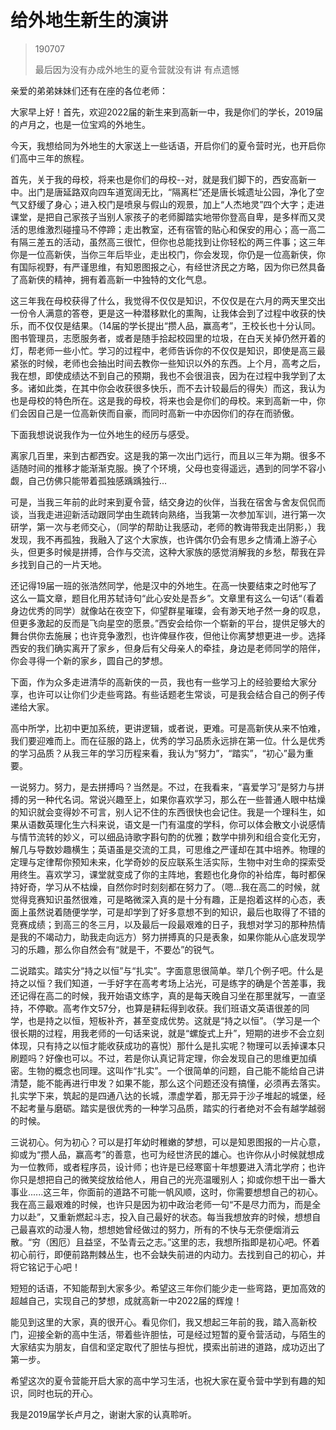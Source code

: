 # 给外地生新生的演讲

> 190707
>
> 最后因为没有办成外地生的夏令营就没有讲 有点遗憾

亲爱的弟弟妹妹们还有在座的各位老师：

大家早上好！首先，欢迎2022届的新生来到高新一中，我是你们的学长，2019届的卢月之，也是一位宝鸡的外地生。

今天，我想给同为外地生的大家送上一些话语，开启你们的夏令营时光，也开启你们高中三年的旅程。

首先，关于我的母校，将来也是你们的母校--对，就是我们脚下的，西安高新一中。出门是唐延路双向四车道宽阔无比，“隔离栏”还是唐长城遗址公园，净化了空气又舒缓了身心；进入校门是喷泉与假山的观景，加上“人杰地灵”四个大字；走进课堂，是把自己家孩子当别人家孩子的老师脚踏实地带你登高自卑，是多样而又灵活的思维激烈碰撞马不停蹄；走出教室，还有宿管的贴心和保安的用心；高一高二有隔三差五的活动，虽然高三很忙，但你也总能找到让你轻松的两三件事；这三年你是一位高新侠，当你三年后毕业，走出校门，你会发现，你仍是一位高新侠，你有国际视野，有严谨思维，有知恩图报之心，有经世济民之方略，因为你已然具备了高新侠的精神，拥有着高新一中独特的文化气息。

这三年我在母校获得了什么，我觉得不仅仅是知识，不仅仅是在六月的两天里交出一份令人满意的答卷，更是这一种潜移默化的熏陶，让我体会到了过程中收获的快乐，而不仅仅是结果。（14届的学长提出“攒人品，赢高考”，王校长也十分认同。图书管理员，志愿服务者，或者是随手拾起校园里的垃圾，在白天关掉仍然开着的灯，帮老师一些小忙。学习的过程中，老师告诉你的不仅仅是知识，即使是高三最紧张的时候，老师也会抽出时间去教你一些知识以外的东西。上个月，高考之后，我在想，即使成绩达不到自己的预期，我也不会很沮丧，因为在过程中我学到了太多。诸如此类，在其中你会收获很多快乐，而不去计较最后的得失）而这，我认为也是母校的特色所在。这是我的母校，将来也会是你们的母校。来到高新一中，你们会因自己是一位高新侠而自豪，而同时高新一中亦因你们的存在而骄傲。

下面我想说说我作为一位外地生的经历与感受。

离家几百里，来到古都西安。这是我的第一次出门远行，而且以三年为期。很多不适随时间的推移才能渐渐克服。换了个环境，父母也变得遥远，遇到的同学不容小觑，自己仿佛只能带着孤独感踽踽独行...

可是，当我三年前的此时来到夏令营，结交身边的伙伴，当我在宿舍与舍友侃侃而谈，当我走进迎新活动跟同学由生疏转向熟络，当我第一次参加军训，进行第一次研学，第一次与老师交心，（同学的帮助让我感动，老师的教诲带我走出阴影，）我发现，我不再孤独，我融入了这个大家族，也许偶尔仍会有思乡之情涌上游子心头，但更多时候是拼搏，合作与交流，这种大家族的感觉消解我的乡愁，帮我在异乡找到自己的一片天地。

还记得19届一班的张浩然同学，他是汉中的外地生。在高一快要结束之时他写了这么一篇文章，题目化用苏轼诗句“此心安处是吾乡”。文章里有这么一句话“（看着身边优秀的同学）就像站在夜空下，仰望群星璀璨，会有渺天地孑然一身的叹息，但更多激起的反而是飞向星空的愿景。”西安会给你一个崭新的平台，提供足够大的舞台供你去施展；也许竞争激烈，也许俾昼作夜，但他让你离梦想更进一步。选择西安的我们确实离开了家乡，但身后有父母亲人的牵挂，身边是老师同学的陪伴，你会寻得一个新的家乡，圆自己的梦想。

下面，作为众多走进清华的高新侠的一员，我也有一些学习上的经验要给大家分享，也许可以让你们少走些弯路。有些话题老生常谈，可是我会结合自己的例子传递给大家。

高中所学，比初中更加系统，更讲逻辑，或者说，更难。可是高新侠从来不怕难，我们要迎难而上。而在征服的路上，优秀的学习品质永远排在第一位。什么是优秀的学习品质？从我三年的学习历程来看，我认为“努力”，“踏实”，“初心”最为重要。
    
一说努力。努力，是去拼搏吗？当然是。不过，在我看来，“喜爱学习”是努力与拼搏的另一种代名词。常说兴趣至上，如果你喜欢学习，那么在一些普通人眼中枯燥的知识就会变得妙不可言，别人记不住的东西很快也会记住。我是一个理科生，如果从语数英理化生六科来说，语文是一门有温度的学科，你可以体会散文小说感情与情节流转的妙义，可以细品诗歌字斟句酌的优雅；数学中排列和组合变化无穷，解几与导数妙趣横生；英语虽是交流的工具，可思维之严谨却在其中培养。物理的定理与定律帮你预知未来，化学奇妙的反应联系生活实际，生物中对生命的探索受用终生。喜欢学习，课堂就变成了你的主阵地，套题也化身你的补给库，每时都保持好奇，学习从不枯燥，自然你时时刻刻都在努力了。（嗯...我在高二的时候，就觉得竞赛知识虽然很难，可是略微深入真的是十分有趣，正是抱着这样的心态，表面上虽然说着随便学学，可是却学到了好多意想不到的知识，最后也取得了不错的竞赛成绩；到高三的冬三月，以及最后一段最艰难的日子，我想对学习的那种热情是我的不竭动力，助我走向远方）努力拼搏真的只是表象，如果你能从心底发现学习的乐趣，那么你自然会有“就是干，不要怂”的锐气。

二说踏实。踏实分“持之以恒”与“扎实”。字面意思很简单。举几个例子吧。什么是持之以恒？我们知道，一手好字在高考考场上沾光，可是练字的确是个苦差事，我还记得在高二的时候，我开始语文练字，真的是每天晚自习坐在那里就写，一直坚持，不停歇。高考作文57分，也算是耕耘得到收获。我们班语文英语很差的同学，也是持之以恒，短板补齐，甚至变成优势。这就是“持之以恒”。（学习是一个很长期的过程，用我老师的一句话来说，就是“螺旋式上升”，短期的进步不会立刻体现，只有持之以恒才能收获成功的喜悦）那什么是扎实呢？物理可以丢掉课本只刷题吗？好像也可以。不过，若是你认真记背定理，你会发现自己的思维更加缜密。生物的概念也同理。这叫作“扎实”。一个很简单的问题，自己能不能给自己讲清楚，能不能再进行申发？如果不能，那么这个问题还没有搞懂，必须再去落实。扎实学下来，筑起的是四通八达的长城，漂虚学着，那无异于沙子堆起的城堡，经不起考量与磨砺。踏实是很优秀的一种学习品质，踏实的行者绝对不会有越学越弱的时候。

三说初心。何为初心？可以是打年幼时稚嫩的梦想，可以是知恩图报的一片心意，抑或为“攒人品，赢高考”的善意，也可为经世济民的雄心。也许你从小时候就想成为一位教师，或者程序员，设计师；也许是已经寒窗十年想要进入清北学府；也许你只是想把自己的微笑绽放给他人，用自己的光亮温暖别人；抑或你想干出一番大事业......这三年，你面前的道路不可能一帆风顺，这时，你需要想想自己的初心。我在高三最艰难的时候，也许只是因为初中政治老师一句“不是尽力而为，而是全力以赴”，又重新燃起斗志，投入自己最好的状态。每当我想放弃的时候，想想自己最喜欢的动漫人物，想想她曾经做过的努力，所有的不快与无奈便烟消云散。“穷（困厄）且益坚，不坠青云之志。”这里的志，我想所指即是初心吧。怀着初心前行，即便前路荆棘丛生，也不会缺失前进的内动力。去找到自己的初心，并将它铭记于心吧！

短短的话语，不知能帮到大家多少。希望这三年你们能少走一些弯路，更加高效的超越自己，实现自己的梦想，成就高新一中2022届的辉煌！

能见到这里的大家，真的很开心。看见你们，我又想起三年前的我，踏入高新校门，迎接全新的高中生活，带着些许胆怯，可是经过短暂的夏令营活动，与陌生的大家结实为朋友，自信和坚定取代了胆怯与担忧，摸索出前进的道路，成功迈出了第一步。

希望这次的夏令营能开启大家的高中学习生活，也祝大家在夏令营中学到有趣的知识，同时也玩的开心。

我是2019届学长卢月之，谢谢大家的认真聆听。
